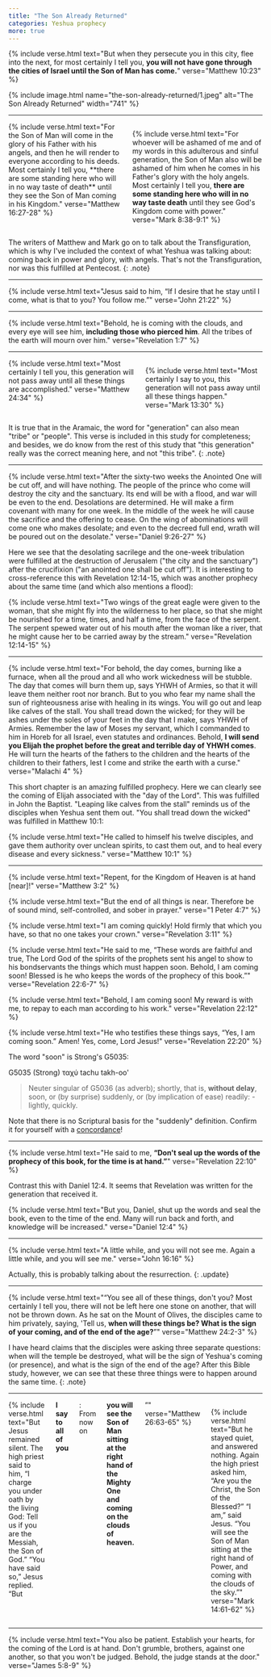 ```yaml
---
title: "The Son Already Returned"
categories: Yeshua prophecy
more: true
---
```


{% include verse.html
text="But when they persecute you in this city, flee into the next, for most certainly I tell you, **you will not have gone through the cities of Israel until the Son of Man has come.**"
verse="Matthew 10:23"
%}

{% include image.html name="the-son-already-returned/1.jpeg" alt="The Son Already Returned" width="741" %}

---

<div class="columns">
{% include verse.html
text="For the Son of Man will come in the glory of his Father with his angels, and then he will render to everyone according to his deeds. Most certainly I tell you, **there are some standing here who will in no way taste of death** until they see the Son of Man coming in his Kingdom."
verse="Matthew 16:27-28"
%}

{% include verse.html
text="For whoever will be ashamed of me and of my words in this adulterous and sinful generation, the Son of Man also will be ashamed of him when he comes in his Father's glory with the holy angels. Most certainly I tell you, **there are some standing here who will in no way taste death** until they see God's Kingdom come with power."
verse="Mark 8:38-9:1"
%}
</div>

The writers of Matthew and Mark go on to talk about the Transfiguration, which is why I've included the context of what Yeshua was talking about: coming back in power and glory, with angels. That's not the Transfiguration, nor was this fulfilled at Pentecost.
{: .note}

---

{% include verse.html
text="Jesus said to him, “If I desire that he stay until I come, what is that to you? You follow me.”"
verse="John 21:22"
%}

---

{% include verse.html
text="Behold, he is coming with the clouds, and every eye will see him, **including those who pierced him**. All the tribes of the earth will mourn over him."
verse="Revelation 1:7"
%}

---

<div class="columns">
{% include verse.html
text="Most certainly I tell you, this generation will not pass away until all these things are accomplished."
verse="Matthew 24:34"
%}

{% include verse.html
text="Most certainly I say to you, this generation will not pass away until all these things happen."
verse="Mark 13:30"
%}
</div>

It is true that in the Aramaic, the word for "generation" can also mean "tribe" or "people". This verse is included in this study for completeness; and besides, we do know from the rest of this study that "this generation" really was the correct meaning here, and not "this tribe".
{: .note}

---

{% include verse.html
text="After the sixty-two weeks the Anointed One will be cut off, and will have nothing. The people of the prince who come will destroy the city and the sanctuary. Its end will be with a flood, and war will be even to the end. Desolations are determined. He will make a firm covenant with many for one week. In the middle of the week he will cause the sacrifice and the offering to cease. On the wing of abominations will come one who makes desolate; and even to the decreed full end, wrath will be poured out on the desolate."
verse="Daniel 9:26-27"
%}

Here we see that the desolating sacrilege and the one-week tribulation were fulfilled at the destruction of Jerusalem ("the city and the sanctuary") after the crucifixion ("an anointed one shall be cut off"). It is interesting to cross-reference this with Revelation 12:14-15, which was another prophecy about the same time (and which also mentions a flood):

{% include verse.html
text="Two wings of the great eagle were given to the woman, that she might fly into the wilderness to her place, so that she might be nourished for a time, times, and half a time, from the face of the serpent. The serpent spewed water out of his mouth after the woman like a river, that he might cause her to be carried away by the stream."
verse="Revelation 12:14-15"
%}

---

{% include verse.html
text="For behold, the day comes, burning like a furnace, when all the proud and all who work wickedness will be stubble. The day that comes will burn them up, says YHWH of Armies, so that it will leave them neither root nor branch. But to you who fear my name shall the sun of righteousness arise with healing in its wings. You will go out and leap like calves of the stall. You shall tread down the wicked; for they will be ashes under the soles of your feet in the day that I make, says YHWH of Armies. Remember the law of Moses my servant, which I commanded to him in Horeb for all Israel, even statutes and ordinances. Behold, **I will send you Elijah the prophet before the great and terrible day of YHWH comes**. He will turn the hearts of the fathers to the children and the hearts of the children to their fathers, lest I come and strike the earth with a curse."
verse="Malachi 4"
%}

This short chapter is an amazing fulfilled prophecy. Here we can clearly see the coming of Elijah associated with the "day of the Lord". This was fulfilled in John the Baptist. "Leaping like calves from the stall" reminds us of the disciples when Yeshua sent them out. "You shall tread down the wicked" was fulfilled in Matthew 10:1:

{% include verse.html
text="He called to himself his twelve disciples, and gave them authority over unclean spirits, to cast them out, and to heal every disease and every sickness."
verse="Matthew 10:1"
%}

---

{% include verse.html
text="Repent, for the Kingdom of Heaven is at hand [near]!"
verse="Matthew 3:2"
%}

{% include verse.html
text="But the end of all things is near. Therefore be of sound mind, self-controlled, and sober in prayer."
verse="1 Peter 4:7"
%}

{% include verse.html
text="I am coming quickly! Hold firmly that which you have, so that no one takes your crown."
verse="Revelation 3:11"
%}

{% include verse.html
text="He said to me, “These words are faithful and true, The Lord God of the spirits of the prophets sent his angel to show to his bondservants the things which must happen soon. Behold, I am coming soon! Blessed is he who keeps the words of the prophecy of this book.”"
verse="Revelation 22:6-7"
%}

{% include verse.html
text="Behold, I am coming soon! My reward is with me, to repay to each man according to his work."
verse="Revelation 22:12"
%}

{% include verse.html
text="He who testifies these things says, “Yes, I am coming soon.” Amen! Yes, come, Lord Jesus!"
verse="Revelation 22:20"
%}

The word "soon" is Strong's G5035:

G5035   (Strong)
ταχύ
tachu
takh-oo'

> Neuter singular of G5036 (as adverb); shortly, that is, **without delay**, soon, or (by surprise) suddenly, or (by implication of ease) readily: - lightly, quickly.

Note that there is no Scriptural basis for the "suddenly" definition. Confirm it for yourself with a [concordance](https://www.blueletterbible.org/lexicon/g5035/kjv/tr/0-1/)!

---

{% include verse.html
text="He said to me, **“Don't seal up the words of the prophecy of this book, for the time is at hand.”**"
verse="Revelation 22:10"
%}

Contrast this with Daniel 12:4. It seems that Revelation was written for the generation that received it.

{% include verse.html
text="But you, Daniel, shut up the words and seal the book, even to the time of the end. Many will run back and forth, and knowledge will be increased."
verse="Daniel 12:4"
%}

---

{% include verse.html
text="A little while, and you will not see me. Again a little while, and you will see me."
verse="John 16:16"
%}

Actually, this is probably talking about the resurrection.
{: .update}

---

{% include verse.html
text="“You see all of these things, don't you? Most certainly I tell you, there will not be left here one stone on another, that will not be thrown down. As he sat on the Mount of Olives, the disciples came to him privately, saying, 'Tell us, **when will these things be? What is the sign of your coming, and of the end of the age?**”"
verse="Matthew 24:2-3"
%}

I have heard claims that the disciples were asking three separate questions: when will the temple be destroyed, what will be the sign of Yeshua's coming (or presence), and what is the sign of the end of the age? After this Bible study, however, we can see that these three things were to happen around the same time.
{: .note}

---

<div class="columns">
{% include verse.html
text="But Jesus remained silent. The high priest said to him, “I charge you under oath by the living God: Tell us if you are the Messiah, the Son of God.” “You have said so,” Jesus replied. “But <b>I say to all of you</b>: From now on <b>you will see the Son of Man sitting at the right hand of the Mighty One and coming on the clouds of heaven.</b>”"
verse="Matthew 26:63-65"
%}

{% include verse.html
text="But he stayed quiet, and answered nothing. Again the high priest asked him, “Are you the Christ, the Son of the Blessed?” “I am,” said Jesus. “You will see the Son of Man sitting at the right hand of Power, and coming with the clouds of the sky.”"
verse="Mark 14:61-62"
%}
</div>

---

{% include verse.html
text="You also be patient. Establish your hearts, for the coming of the Lord is at hand. Don't grumble, brothers, against one another, so that you won't be judged. Behold, the judge stands at the door."
verse="James 5:8-9"
%}
